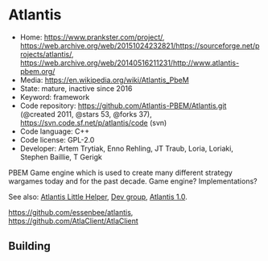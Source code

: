 # Atlantis

- Home: https://www.prankster.com/project/, https://web.archive.org/web/20151024232821/https://sourceforge.net/projects/atlantis/, https://web.archive.org/web/20140516211231/http://www.atlantis-pbem.org/
- Media: https://en.wikipedia.org/wiki/Atlantis_PbeM
- State: mature, inactive since 2016
- Keyword: framework
- Code repository: https://github.com/Atlantis-PBEM/Atlantis.git (@created 2011, @stars 53, @forks 37), https://svn.code.sf.net/p/atlantis/code (svn)
- Code language: C++
- Code license: GPL-2.0
- Developer: Artem Trytiak, Enno Rehling, JT Traub, Loria, Loriaki, Stephen Baillie, T Gerigk

PBEM Game engine which is used to create many different strategy wargames today and for the past decade.
Game engine? Implementations?

See also:
[Atlantis Little Helper](https://sourceforge.net/projects/alh/), [Dev group](https://web.archive.org/web/20201214185644/https://groups.yahoo.com/neo/groups/atlantisdev/info), [Atlantis 1.0](https://github.com/ennorehling/atlantis).

https://github.com/essenbee/atlantis, https://github.com/AtlaClient/AtlaClient

## Building

